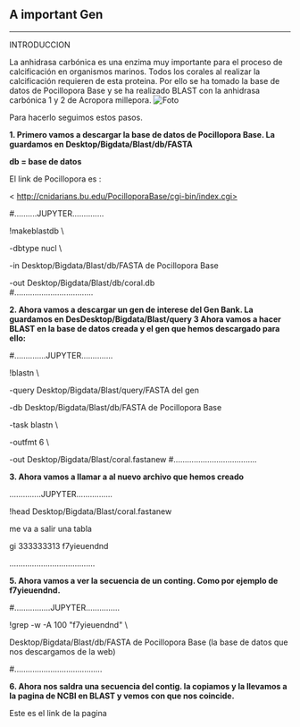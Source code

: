 A important Gen 
-----------


-----------

INTRODUCCION

La anhidrasa carbónica es una enzima muy importante para el proceso de calcificación en organismos marinos. Todos los corales al realizar la calcificación requieren de esta proteina. Por ello se ha tomado la base de datos de Pocillopora Base y se ha realizado BLAST con la anhidrasa carbónica 1 y 2 de Acropora millepora.
![Foto](http://www.melevsreef.com/pics/06/03/baby_blue_morphed.jpg)


Para hacerlo seguimos estos pasos.

**1. Primero vamos a descargar la base de datos de Pocillopora Base. La guardamos en Desktop/Bigdata/Blast/db/FASTA**

**db = base de datos**

El link de Pocillopora es :

< http://cnidarians.bu.edu/PocilloporaBase/cgi-bin/index.cgi>

#..........JUPYTER..............

!makeblastdb \

-dbtype nucl \

-in Desktop/Bigdata/Blast/db/FASTA de Pocillopora Base

-out Desktop/Bigdata/Blast/db/coral.db                  
#...................................



**2. Ahora vamos a descargar un gen de interese del Gen Bank. La guardamos en DesDesktop/Bigdata/Blast/query
3 Ahora vamos a hacer BLAST en la base de datos creada y el gen que hemos descargado para ello:**



#..............JUPYTER..............

!blastn \

-query Desktop/Bigdata/Blast/query/FASTA del gen

-db Desktop/Bigdata/Blast/db/FASTA de Pocillopora Base

-task blastn \

-outfmt 6 \

-out Desktop/Bigdata/Blast/coral.fastanew
#.....................................


**3. Ahora vamos a llamar a al nuevo archivo que hemos creado**



..............JUPYTER................

!head  Desktop/Bigdata/Blast/coral.fastanew

me va a salir una tabla

gi 333333313      f7yieuendnd

......................................



**5. Ahora vamos a ver la secuencia de un conting. Como por ejemplo de f7yieuendnd.**



#................JUPYTER...............

!grep -w -A 100 "f7yieuendnd" \

Desktop/Bigdata/Blast/db/FASTA de Pocillopora Base (la base de datos que nos descargamos de la web)

#.......................................


**6. Ahora nos saldra una secuencia del contig. la copiamos y la llevamos a la pagina de NCBI en BLAST y vemos con que nos coincide.**

Este es el link de la pagina


